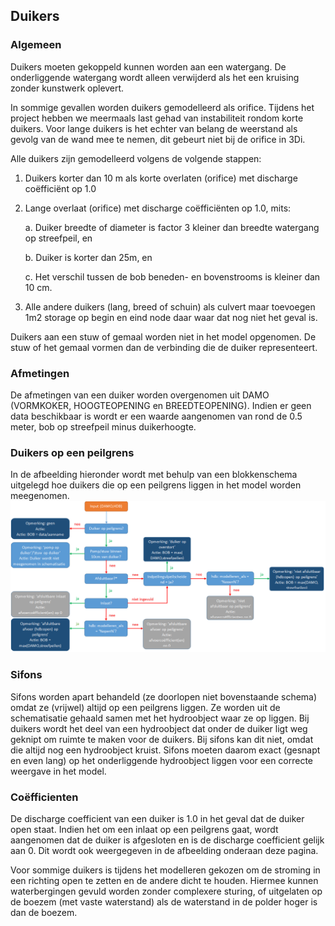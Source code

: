 ## **Duikers**
### **Algemeen**
Duikers moeten gekoppeld kunnen worden aan een watergang. De onderliggende watergang wordt alleen verwijderd als het een kruising zonder kunstwerk oplevert. 

In sommige gevallen worden duikers gemodelleerd als orifice. Tijdens het project hebben we meermaals last gehad van instabiliteit rondom korte duikers. Voor lange duikers is het echter van belang de weerstand als gevolg van de wand mee te nemen, dit gebeurt niet bij de orifice in 3Di.

Alle duikers zijn gemodelleerd volgens de volgende stappen:
1.	Duikers korter dan 10 m als korte overlaten (orifice) met discharge coëfficiënt op 1.0

2. Lange overlaat (orifice) met discharge coëfficiënten op 1.0, mits:

	a.	Duiker breedte of diameter is factor 3 kleiner dan breedte watergang op streefpeil, en

	b.	Duiker is korter dan 25m, en

	c.	Het verschil tussen de bob beneden- en bovenstrooms is kleiner dan 10 cm.

3.	Alle andere duikers (lang, breed of schuin) als culvert maar toevoegen 1m2 storage op begin en eind node daar waar dat nog niet het geval is.

Duikers aan een stuw of gemaal worden niet in het model opgenomen. De stuw of het gemaal vormen dan de verbinding die de duiker representeert.

### **Afmetingen**
De afmetingen van een duiker worden overgenomen uit DAMO (VORMKOKER, HOOGTEOPENING en BREEDTEOPENING). 
Indien er geen data beschikbaar is wordt er een waarde aangenomen van rond de 0.5 meter, bob op streefpeil minus duikerhoogte.


### **Duikers op een peilgrens**
In de afbeelding hieronder wordt met behulp van een blokkenschema uitgelegd hoe duikers die op een peilgrens liggen in het model worden meegenomen.
![Alt text](../../../images/3_achtergronden_en_uitgangspunten/Duikers_op_peil(afwijking)grens.png)

### **Sifons**
Sifons worden apart behandeld (ze doorlopen niet bovenstaande schema) omdat ze (vrijwel) altijd op een peilgrens liggen. Ze worden uit de schematisatie gehaald samen met het hydroobject waar ze op liggen. Bij duikers wordt het deel van een hydroobject dat onder de duiker ligt weg geknipt om ruimte te maken voor de duikers. Bij sifons kan dit niet, omdat die altijd nog een hydroobject kruist. Sifons moeten daarom exact (gesnapt en even lang) op het onderliggende hydroobject liggen voor een correcte weergave in het model.

### **Coëfficienten**
De discharge coefficient van een duiker is 1.0 in het geval dat de duiker open staat. Indien het om een inlaat op een peilgrens gaat, wordt aangenomen dat de duiker is afgesloten en is de discharge coefficient gelijk aan 0. Dit wordt ook weergegeven in de afbeelding onderaan deze pagina.

Voor sommige duikers is tijdens het modelleren gekozen om de stroming in een richting open te zetten en de andere dicht te houden. Hiermee kunnen waterbergingen gevuld worden zonder complexere sturing, of uitgelaten op de boezem (met vaste waterstand) als de waterstand in de polder hoger is dan de boezem.